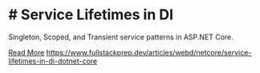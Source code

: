 # # Service Lifetimes in DI

Singleton, Scoped, and Transient service patterns in ASP.NET Core.

[Read More](https://www.fullstackprep.dev/articles/webd/netcore/service-lifetimes-in-di-dotnet-core) https://www.fullstackprep.dev/articles/webd/netcore/service-lifetimes-in-di-dotnet-core
